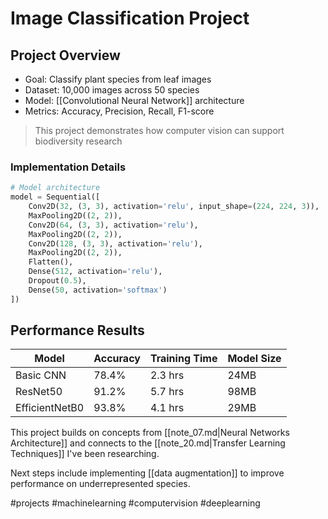 # Image Classification Project

## Project Overview
- Goal: Classify plant species from leaf images
- Dataset: 10,000 images across 50 species
- Model: [[Convolutional Neural Network]] architecture
- Metrics: Accuracy, Precision, Recall, F1-score

> This project demonstrates how computer vision can support biodiversity research

### Implementation Details
```python
# Model architecture
model = Sequential([
    Conv2D(32, (3, 3), activation='relu', input_shape=(224, 224, 3)),
    MaxPooling2D((2, 2)),
    Conv2D(64, (3, 3), activation='relu'),
    MaxPooling2D((2, 2)),
    Conv2D(128, (3, 3), activation='relu'),
    MaxPooling2D((2, 2)),
    Flatten(),
    Dense(512, activation='relu'),
    Dropout(0.5),
    Dense(50, activation='softmax')
])
```

## Performance Results
| Model | Accuracy | Training Time | Model Size |
|-------|----------|---------------|------------|
| Basic CNN | 78.4% | 2.3 hrs | 24MB |
| ResNet50 | 91.2% | 5.7 hrs | 98MB |
| EfficientNetB0 | 93.8% | 4.1 hrs | 29MB |

This project builds on concepts from [[note_07.md|Neural Networks Architecture]] and connects to the [[note_20.md|Transfer Learning Techniques]] I've been researching.

Next steps include implementing [[data augmentation]] to improve performance on underrepresented species.

#projects #machinelearning #computervision #deeplearning